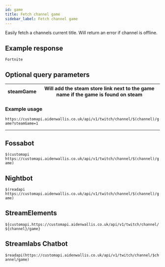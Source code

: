 ```yaml
---
id: game
title: Fetch channel game
sidebar_label: Fetch channel game
---
```


Easily fetch a channels current title. Will return an error if channel is offline.

## Example response
```Fortnite```

## Optional query parameters
| steamGame | Will add the steam store link next to the game name if the game is found on steam |
|-----------|-----------------------------------------------------------------------------------|

### Example usage
```https://customapi.aidenwallis.co.uk/api/v1/twitch/channel/$(channel)/game?steamGame=1```

---

## Fossabot
```$(customapi https://customapi.aidenwallis.co.uk/api/v1/twitch/channel/$(channel)/game)```

## Nightbot
```$(readapi https://customapi.aidenwallis.co.uk/api/v1/twitch/channel/$(channel)/game)```

## StreamElements
```${customapi.https://customapi.aidenwallis.co.uk/api/v1/twitch/channel/${channel}/game}```

## Streamlabs Chatbot
```$readapi(https://customapi.aidenwallis.co.uk/api/v1/twitch/channel/$channel/game)```
